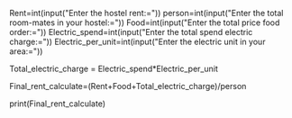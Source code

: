 
Rent=int(input("Enter the hostel rent:="))
person=int(input("Enter the total room-mates in your hostel:="))
Food=int(input("Enter the total price food order:="))
Electric_spend=int(input("Enter the total spend electric charge:="))
Electric_per_unit=int(input("Enter the electric unit in your area:="))
 
Total_electric_charge = Electric_spend*Electric_per_unit

Final_rent_calculate=(Rent+Food+Total_electric_charge)/person

print(Final_rent_calculate)
